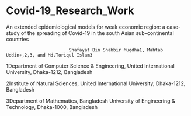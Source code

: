 # Covid-19_Research_Work

An extended epidemiological models for weak economic region: a case-study of the spreading of Covid-19 in the south Asian sub-continental countries
                            
                            Shafayat Bin Shabbir Mugdha1, Mahtab Uddin∗,2,3, and Md.Toriqul Islam3


1Department of Computer Science & Engineering, United International University, Dhaka-1212, Bangladesh 

2Institute of Natural Sciences, United International University, Dhaka-1212, Bangladesh

3Department of Mathematics, Bangladesh University of Engineering & Technology, Dhaka-1000, Bangladesh
